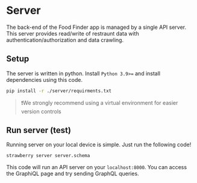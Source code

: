 # Server

The back-end of the Food Finder app is managed by a single API server. This server provides read/write of restraunt data with authentication/authorization and data crawling.

## Setup

The server is written in python. Install `Python 3.9>=` and install dependencies using this code.

```zsh
pip install -r ./server/requirments.txt
```

> ❗️We strongly recommend using a virtual environment for easier version controls

## Run server (test)

Running server on your local device is simple. Just run the following code!

```zsh
strawberry server server.schema
```

This code will run an API server on your `localhost:8000`. You can access the GraphiQL page and try sending GraphQL queries.
